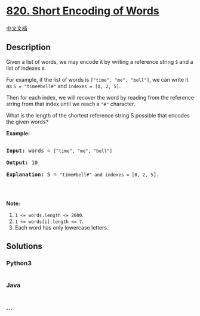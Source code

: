 # [820. Short Encoding of Words](https://leetcode.com/problems/short-encoding-of-words)

[中文文档](/solution/0800-0899/0820.Short%20Encoding%20of%20Words/README.md)

## Description

<p>Given a list of words, we may encode it by writing a reference string <code>S</code> and a list of indexes <code>A</code>.</p>

<p>For example, if the list of words is <code>[&quot;time&quot;, &quot;me&quot;, &quot;bell&quot;]</code>, we can write it as <code>S = &quot;time#bell#&quot;</code>&nbsp;and <code>indexes = [0, 2, 5]</code>.</p>

<p>Then for each index, we will recover the word by reading from the reference string from that index until we reach a <code>&quot;#&quot;</code> character.</p>

<p>What is the length of the shortest reference string S possible that encodes the given words?</p>

<p><strong>Example:</strong></p>

<pre>

<strong>Input:</strong> words = <code>[&quot;time&quot;, &quot;me&quot;, &quot;bell&quot;]</code>

<strong>Output:</strong> 10

<strong>Explanation:</strong> S = <code>&quot;time#bell#&quot; and indexes = [0, 2, 5</code>].

</pre>

<p>&nbsp;</p>

<p><strong>Note:</strong></p>

<ol>
    <li><code>1 &lt;= words.length&nbsp;&lt;= 2000</code>.</li>
    <li><code>1 &lt;=&nbsp;words[i].length&nbsp;&lt;= 7</code>.</li>
    <li>Each word&nbsp;has only&nbsp;lowercase letters.</li>
</ol>

## Solutions

<!-- tabs:start -->

### **Python3**

```python

```

### **Java**

```java

```

### **...**

```

```

<!-- tabs:end -->
